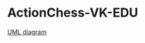 # ActionChess-VK-EDU

[UML diagram](https://drive.google.com/file/d/1jsMuV1nMe3QB8e3DnCioKH42HMqMHXCs/view?usp=sharing)
